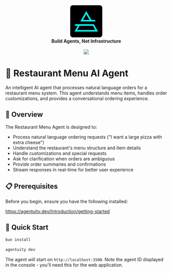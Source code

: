 <div align="center">
    <img src="https://raw.githubusercontent.com/agentuity/cli/refs/heads/main/.github/Agentuity.png" alt="Agentuity" width="100"/> <br/>
    <strong>Build Agents, Not Infrastructure</strong> <br/>
    <br/>
        <a target="_blank" href="https://app.agentuity.com/deploy" alt="Agentuity">
            <img src="https://app.agentuity.com/img/deploy.svg" /> 
        </a>
    <br />
</div>

# 🤖 Restaurant Menu AI Agent

An intelligent AI agent that processes natural language orders for a restaurant menu system. This agent understands menu items, handles order customizations, and provides a conversational ordering experience.

## 🎯 Overview

The Restaurant Menu Agent is designed to:
- Process natural language ordering requests ("I want a large pizza with extra cheese")
- Understand the restaurant's menu structure and item details
- Handle customizations and special requests
- Ask for clarification when orders are ambiguous
- Provide order summaries and confirmations
- Stream responses in real-time for better user experience


## 📋 Prerequisites

Before you begin, ensure you have the following installed:

https://agentuity.dev/Introduction/getting-started

## 🚀 Quick Start

```bash
bun install
```

```bash
agentuity dev
```

The agent will start on `http://localhost:3500`. Note the agent ID displayed in the console - you'll need this for the web application.
